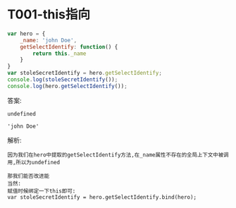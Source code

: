 # T001-this指向

```js
var hero = {
	_name: 'john Doe',
	getSelectIdentify: function() {
		return this._name
	}
}
var stoleSecretIdentify = hero.getSelectIdentify;
console.log(stoleSecretIdentify());
console.log(hero.getSelectIdentify());
```



























答案:
```
undefined

'john Doe'
```

解析:

```
因为我们在hero中提取的getSelectIdentify方法,在_name属性不存在的全局上下文中被调用,所以为undefined

那我们能否改进能
当然:
赋值时候绑定一下this即可:
var stoleSecretIdentify = hero.getSelectIdentify.bind(hero);

```